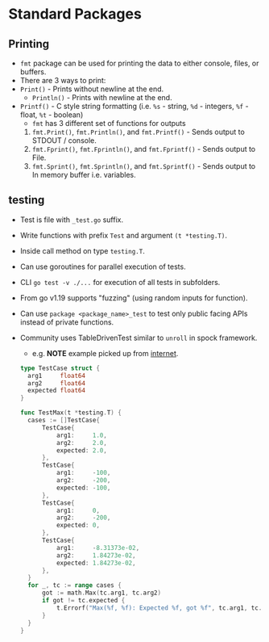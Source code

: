 # Standard Packages

## Printing

- `fmt` package can be used for printing the data to either console, files, or buffers.
- There are 3 ways to print:
- `Print()` - Prints without newline at the end.
  - `Println()` - Prints with newline at the end.
- `Printf()` - C style string formatting (i.e. `%s` - string, `%d` - integers, `%f` - float, `%t` - boolean)
  - `fmt` has 3 different set of functions for outputs
  1. `fmt.Print()`, `fmt.Println()`, and `fmt.Printf()` - Sends output to STDOUT / console.
  2. `fmt.Fprint()`, `fmt.Fprintln()`, and `fmt.Fprintf()` - Sends output to File.
  3. `fmt.Sprint()`, `fmt.Sprintln()`, and `fmt.Sprintf()` - Sends output to In memory buffer i.e. variables.

## testing

- Test is file with `_test.go` suffix.
- Write functions with prefix `Test` and argument `(t *testing.T)`.
- Inside call method on type `testing.T`.
- Can use goroutines for parallel execution of tests.
- CLI `go test -v ./...` for execution of all tests in subfolders.
- From go v1.19 supports "fuzzing" (using random inputs for function).
- Can use `package <package_name>_test` to test only public facing APIs instead of private functions.
- Community uses TableDrivenTest similar to `unroll` in spock framework.

  - e.g. **NOTE** example picked up from [internet](https://ieftimov.com/posts/testing-in-go-table-driven-tests/).

  ```go
  type TestCase struct {
  	arg1     float64
  	arg2     float64
  	expected float64
  }

  func TestMax(t *testing.T) {
  	cases := []TestCase{
  		TestCase{
  			arg1:     1.0,
  			arg2:     2.0,
  			expected: 2.0,
  		},
  		TestCase{
  			arg1:     -100,
  			arg2:     -200,
  			expected: -100,
  		},
  		TestCase{
  			arg1:     0,
  			arg2:     -200,
  			expected: 0,
  		},
  		TestCase{
  			arg1:     -8.31373e-02,
  			arg2:     1.84273e-02,
  			expected: 1.84273e-02,
  		},
  	}
  	for _, tc := range cases {
  		got := math.Max(tc.arg1, tc.arg2)
  		if got != tc.expected {
  			t.Errorf("Max(%f, %f): Expected %f, got %f", tc.arg1, tc.arg2, tc.expected, got)
  		}
  	}
  }
  ```
